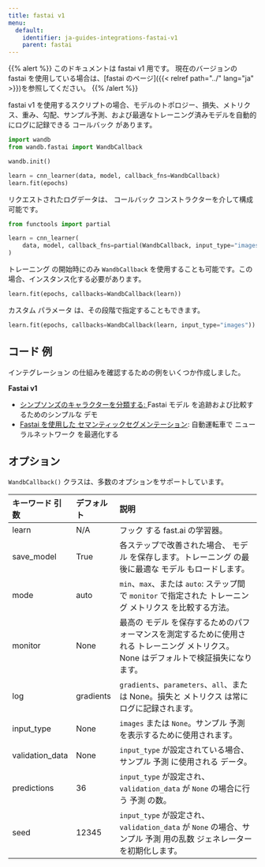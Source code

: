 ```yaml
---
title: fastai v1
menu:
  default:
    identifier: ja-guides-integrations-fastai-v1
    parent: fastai
---
```


{{% alert %}}
このドキュメントは fastai v1 用です。
現在のバージョンの fastai を使用している場合は、[fastai のページ]({{< relref path="../" lang="ja" >}})を参照してください。
{{% /alert %}}

fastai v1 を使用するスクリプトの場合、モデルのトポロジー、損失、メトリクス、重み、勾配、サンプル予測、および最適なトレーニング済みモデルを自動的にログに記録できる コールバック があります。

```python
import wandb
from wandb.fastai import WandbCallback

wandb.init()

learn = cnn_learner(data, model, callback_fns=WandbCallback)
learn.fit(epochs)
```

リクエストされたログデータは、 コールバック コンストラクターを介して構成可能です。

```python
from functools import partial

learn = cnn_learner(
    data, model, callback_fns=partial(WandbCallback, input_type="images")
)
```

トレーニング の開始時にのみ `WandbCallback` を使用することも可能です。この場合、インスタンス化する必要があります。

```python
learn.fit(epochs, callbacks=WandbCallback(learn))
```

カスタム パラメータ は、その段階で指定することもできます。

```python
learn.fit(epochs, callbacks=WandbCallback(learn, input_type="images"))
```

## コード 例

インテグレーション の仕組みを確認するための例をいくつか作成しました。

**Fastai v1**

* [シンプソンズのキャラクターを分類する](https://github.com/borisdayma/simpsons-fastai)[: ](https://app.wandb.ai/jxmorris12/huggingface-demo/reports/A-Step-by-Step-Guide-to-Tracking-Hugging-Face-Model-Performance--VmlldzoxMDE2MTU)Fastai モデル を追跡および比較するためのシンプルな デモ
* [Fastai を使用した セマンティックセグメンテーション](https://github.com/borisdayma/semantic-segmentation): 自動運転車で ニューラルネットワーク を最適化する

## オプション

`WandbCallback()` クラスは、多数のオプションをサポートしています。

| キーワード 引数 | デフォルト | 説明                                                                                                   |
| :--------------- | :------- | :----------------------------------------------------------------------------------------------------- |
| learn            | N/A      | フック する fast.ai の学習器。                                                                         |
| save_model       | True     | 各ステップで改善された場合、 モデル を保存します。トレーニング の最後に最適な モデル もロードします。 |
| mode             | auto     | `min`、`max`、または `auto`: ステップ間で `monitor` で指定された トレーニング メトリクス を比較する方法。 |
| monitor          | None     | 最高の モデル を保存するためのパフォーマンスを測定するために使用される トレーニング メトリクス。None はデフォルトで検証損失になります。                                     |
| log              | gradients| `gradients`、`parameters`、`all`、または None。損失と メトリクス は常にログに記録されます。                                      |
| input_type       | None     | `images` または `None`。サンプル 予測 を表示するために使用されます。                                                    |
| validation_data  | None     | `input_type` が設定されている場合、サンプル 予測 に使用される データ。                                                   |
| predictions      | 36       | `input_type` が設定され、`validation_data` が `None` の場合に行う 予測 の数。                                                |
| seed             | 12345    | `input_type` が設定され、`validation_data` が `None` の場合、サンプル 予測 用の乱数 ジェネレーターを初期化します。                               |
